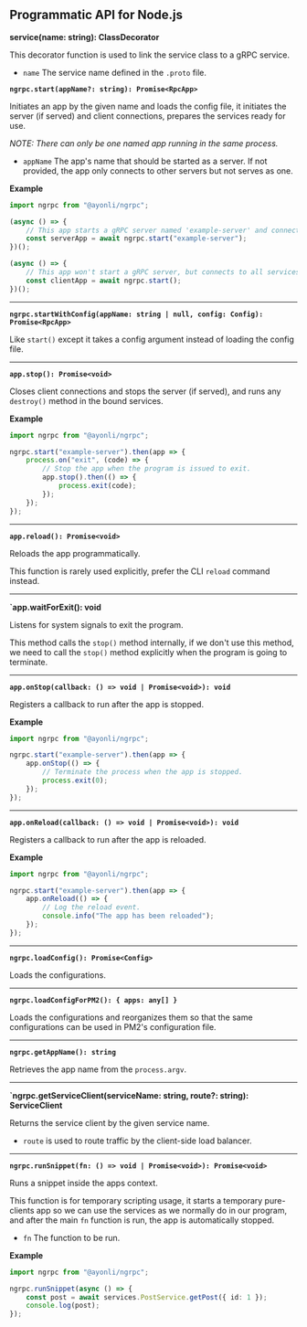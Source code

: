 ## Programmatic API for Node.js

**service(name: string): ClassDecorator**

This decorator function is used to link the service class to a gRPC service.

- `name` The service name defined in the `.proto` file.

**`ngrpc.start(appName?: string): Promise<RpcApp>`**

Initiates an app by the given name and loads the config file, it initiates the server (if served)
and client connections, prepares the services ready for use.

*NOTE: There can only be one named app running in the same process.*

- `appName` The app's name that should be started as a server. If not provided, the app only
    connects to other servers but not serves as one.

**Example**

```ts
import ngrpc from "@ayonli/ngrpc";

(async () => {
    // This app starts a gRPC server named 'example-server' and connects to all services.
    const serverApp = await ngrpc.start("example-server");
})();

(async () => {
    // This app won't start a gRPC server, but connects to all services.
    const clientApp = await ngrpc.start();
})();
```

----

**`ngrpc.startWithConfig(appName: string | null, config: Config): Promise<RpcApp>`**

Like `start()` except it takes a config argument instead of loading the config file.

----

**`app.stop(): Promise<void>`**

Closes client connections and stops the server (if served), and runs any `destroy()` method in the
bound services.

**Example**

```ts
import ngrpc from "@ayonli/ngrpc";

ngrpc.start("example-server").then(app => {
    process.on("exit", (code) => {
        // Stop the app when the program is issued to exit.
        app.stop().then(() => {
            process.exit(code);
        });
    });
});
```

----

**`app.reload(): Promise<void>`**

Reloads the app programmatically.

This function is rarely used explicitly, prefer the CLI `reload` command instead.

----

**`app.waitForExit(): void**

Listens for system signals to exit the program.

This method calls the `stop()` method internally, if we don't use this method, we need to
call the `stop()` method explicitly when the program is going to terminate.

----

**`app.onStop(callback: () => void | Promise<void>): void`**

Registers a callback to run after the app is stopped.

**Example**

```ts
import ngrpc from "@ayonli/ngrpc";

ngrpc.start("example-server").then(app => {
    app.onStop(() => {
        // Terminate the process when the app is stopped.
        process.exit(0);
    });
});
```

----

**`app.onReload(callback: () => void | Promise<void>): void`**

Registers a callback to run after the app is reloaded.

**Example**

```ts
import ngrpc from "@ayonli/ngrpc";

ngrpc.start("example-server").then(app => {
    app.onReload(() => {
        // Log the reload event.
        console.info("The app has been reloaded");
    });
});
```

----

**`ngrpc.loadConfig(): Promise<Config>`**

Loads the configurations.

----

**`ngrpc.loadConfigForPM2(): { apps: any[] }`**

Loads the configurations and reorganizes them so that the same configurations can be used in PM2's
configuration file.

----

**`ngrpc.getAppName(): string`**

Retrieves the app name from the `process.argv`.

----

**`ngrpc.getServiceClient<T extends object>(serviceName: string, route?: string): ServiceClient<T>**

Returns the service client by the given service name.

- `route` is used to route traffic by the client-side load balancer.

----

**`ngrpc.runSnippet(fn: () => void | Promise<void>): Promise<void>`**

Runs a snippet inside the apps context.

This function is for temporary scripting usage, it starts a temporary pure-clients app so we can use
the services as we normally do in our program, and after the main `fn` function is run, the app is
automatically stopped.

- `fn` The function to be run.

**Example**

```ts
import ngrpc from "@ayonli/ngrpc";

ngrpc.runSnippet(async () => {
    const post = await services.PostService.getPost({ id: 1 });
    console.log(post);
});
```
